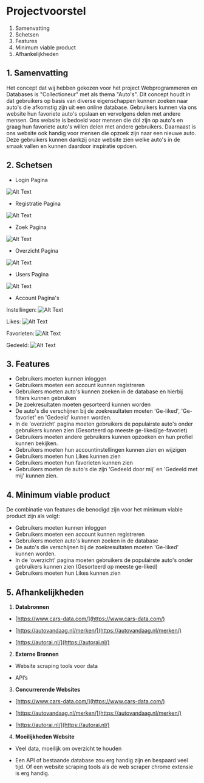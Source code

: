 # Projectvoorstel
 1. Samenvatting
 2. Schetsen
 3. Features
 4. Minimum viable product
 5. Afhankelijkheden

##  1. Samenvatting
Het concept dat wij hebben gekozen voor het project Webprogrammeren en Databases is "Collectioneur" met als thema "Auto's". Dit concept houdt in dat gebruikers op basis van diverse eigenschappen kunnen zoeken naar auto's die afkomstig zijn uit een online database. Gebruikers kunnen via ons website hun favoriete auto's opslaan en vervolgens delen met andere mensen. Ons website is bedoeld voor mensen die dol zijn op auto's en graag hun favoriete auto's willen delen met andere gebruikers. Daarnaast is ons website ook handig voor mensen die opzoek zijn naar een nieuwe auto. Deze gebruikers kunnen dankzij onze website zien welke auto's in de smaak vallen en kunnen daardoor inspiratie opdoen. 

 ## 2. Schetsen
 

 - Login Pagina
 
 ![Alt Text](https://user-images.githubusercontent.com/46563305/50993867-f6797a00-151a-11e9-9373-4f1c05da84d8.png)
 - Registratie Pagina
 
 ![Alt Text](https://user-images.githubusercontent.com/46563305/50993870-f7121080-151a-11e9-91cf-3ebd66b161ca.png)
 - Zoek Pagina
 
 ![Alt Text](https://user-images.githubusercontent.com/46563305/50993873-f7aaa700-151a-11e9-8af8-d0cbd6cd318e.png)
 - Overzicht Pagina
 
 ![Alt Text](https://user-images.githubusercontent.com/46563305/50993869-f7121080-151a-11e9-8d16-bc055f647401.png)
 - Users Pagina
 
 ![Alt Text](https://user-images.githubusercontent.com/46563305/50993872-f7121080-151a-11e9-9035-7f48e41c76e2.png)
 - Account Pagina's
 
 Instellingen: ![Alt Text](https://user-images.githubusercontent.com/46563305/50993865-f6797a00-151a-11e9-94a3-5b20e2e26238.png)
 
 Likes: ![Alt Text](https://user-images.githubusercontent.com/46563305/50993866-f6797a00-151a-11e9-87d5-428a922d17fe.png)
 
 Favorieten: ![Alt Text](https://user-images.githubusercontent.com/46563305/50993863-f6797a00-151a-11e9-9163-6dc7195cccf3.png)
 
 Gedeeld: ![Alt Text](https://user-images.githubusercontent.com/46563305/50993864-f6797a00-151a-11e9-9633-bf43d260868e.png)
 ## 3. Features

 - Gebruikers moeten kunnen inloggen
 - Gebruikers moeten een account kunnen registreren
 - Gebruikers moeten auto's kunnen zoeken in de database en hierbij filters kunnen gebruiken
 - De zoekresultaten moeten gesorteerd kunnen worden
 - De auto's die verschijnen bij de zoekresultaten moeten 'Ge-liked', 'Ge-favoriet' en 'Gedeeld' kunnen worden.
 - In de 'overzicht' pagina moeten gebruikers de populairste auto's onder gebruikers kunnen zien (Gesorteerd op meeste ge-liked/ge-favoriet)
 - Gebruikers moeten andere gebruikers kunnen opzoeken en hun profiel kunnen bekijken. 
 - Gebruikers moeten hun accountinstellingen kunnen zien en wijzigen
 - Gebruikers moeten hun Likes kunnen zien
 - Gebruikers moeten hun favorieten kunnen zien
 - Gebruikers moeten de auto's die zijn 'Gedeeld door mij' en 'Gedeeld met mij' kunnen zien.

 ## 4. Minimum viable product
De combinatie van features die benodigd zijn voor het minimum viable product zijn als volgt:
 - Gebruikers moeten kunnen inloggen
 - Gebruikers moeten een account kunnen registreren
 - Gebruikers moeten auto's kunnen zoeken in de database 
 - De auto's die verschijnen bij de zoekresultaten moeten 'Ge-liked' kunnen worden.
 - In de 'overzicht' pagina moeten gebruikers de populairste auto's onder gebruikers kunnen zien (Gesorteerd op meeste ge-liked)
 - Gebruikers moeten hun Likes kunnen zien


 ## 5. Afhankelijkheden
 

 1. **Databronnen**
 -   [https://www.cars-data.com/](https://www.cars-data.com/)
    
-   [https://autovandaag.nl/merken/](https://autovandaag.nl/merken/)
    
-   [https://autorai.nl/](https://autorai.nl/)
 2. **Externe Bronnen**
-   Website scraping tools voor data
    
-   API’s
 3. **Concurrerende Websites**
 -   [https://www.cars-data.com/](https://www.cars-data.com/)
    
-   [https://autovandaag.nl/merken/](https://autovandaag.nl/merken/)
    
-   [https://autorai.nl/](https://autorai.nl/)
 4. **Moeilijkheden Website**
 -   Veel data, moeilijk om overzicht te houden
    
-   Een API of bestaande database zou erg handig zijn en bespaard veel tijd. Of een website scraping tools als de web scraper chrome extensie is erg handig.
